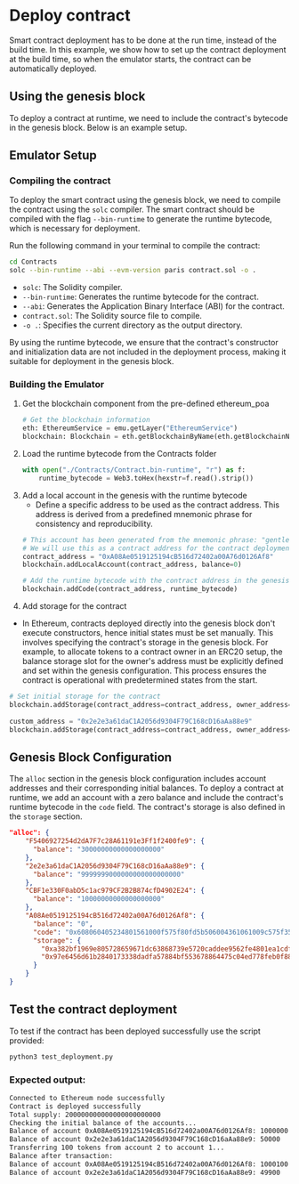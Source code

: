 # Deploy contract

Smart contract deployment has to be done at the run time, instead
of the build time. In this example, we show how to
set up the contract deployment at the build time, so when the emulator
starts, the contract can be automatically deployed.

## Using the genesis block
To deploy a contract at runtime, we need to include the contract's bytecode in the genesis block. Below is an example setup.

## Emulator Setup

### Compiling the contract
To deploy the smart contract using the genesis block, we need to compile the contract using the `solc` compiler. The smart contract should be compiled with the flag `--bin-runtime` to generate the runtime bytecode, which is necessary for deployment.

Run the following command in your terminal to compile the contract:

```bash
cd Contracts
solc --bin-runtime --abi --evm-version paris contract.sol -o .
```
- `solc`: The Solidity compiler.
- `--bin-runtime`: Generates the runtime bytecode for the contract.
- `--abi`: Generates the Application Binary Interface (ABI) for the contract.
- `contract.sol`: The Solidity source file to compile.
- `-o .`: Specifies the current directory as the output directory.

By using the runtime bytecode, we ensure that the contract's constructor and initialization data are not included in the deployment process, making it suitable for deployment in the genesis block.

### Building the Emulator
1. Get the blockchain component from the pre-defined ethereum_poa
    ```python
    # Get the blockchain information
    eth: EthereumService = emu.getLayer("EthereumService")
    blockchain: Blockchain = eth.getBlockchainByName(eth.getBlockchainNames()[0])
    ```
2. Load the runtime bytecode from the Contracts folder
    ```python
    with open("./Contracts/Contract.bin-runtime", "r") as f:
        runtime_bytecode = Web3.toHex(hexstr=f.read().strip())
    ```
3. Add a local account in the genesis with the runtime bytecode
    - Define a specific address to be used as the contract address. This address is derived from a predefined mnemonic phrase for consistency and reproducibility.
    ```python
    # This account has been generated from the mnemonic phrase: "gentle always fun glass foster produce north tail security list example gain"
    # We will use this as a contract address for the contract deployment using genesis block
    contract_address = "0xA08Ae0519125194cB516d72402a00A76d0126Af8"
    blockchain.addLocalAccount(contract_address, balance=0)

    # Add the runtime bytecode with the contract address in the genesis block
    blockchain.addCode(contract_address, runtime_bytecode)
    ```
4. Add storage for the contract
  - In Ethereum, contracts deployed directly into the genesis block don't execute constructors, hence initial states must be set manually. This involves specifying the contract's storage in the genesis block. For example, to allocate tokens to a contract owner in an ERC20 setup, the balance storage slot for the owner's address must be explicitly defined and set within the genesis configuration. This process ensures the contract is operational with predetermined states from the start.
  
  ```python
  # Set initial storage for the contract
  blockchain.addStorage(contract_address=contract_address, owner_address=contract_address, slot=0, value=1000000)
    
  custom_address = "0x2e2e3a61daC1A2056d9304F79C168cD16aAa88e9"
  blockchain.addStorage(contract_address=contract_address, owner_address=custom_address, slot=0, value=50000)
  ```

## Genesis Block Configuration
The `alloc` section in the genesis block configuration includes account addresses and their corresponding initial balances. To deploy a contract at runtime, we add an account with a zero balance and include the contract's runtime bytecode in the `code` field. The contract's storage is also defined in the `storage` section.

```json
"alloc": {
    "F5406927254d2dA7F7c28A61191e3Ff1f2400fe9": {
      "balance": "30000000000000000000"
    },
    "2e2e3a61daC1A2056d9304F79C168cD16aAa88e9": {
      "balance": "9999999000000000000000000"
    },
    "CBF1e330F0abD5c1ac979CF2B2B874cfD4902E24": {
      "balance": "10000000000000000000"
    },
    "A08Ae0519125194cB516d72402a00A76d0126Af8": {
      "balance": "0",
      "code": "0x608060405234801561000f575f80fd5b506004361061009c575f3560e01c8063313ce56711610064578063313...",
      "storage": {
        "0xa382bf1969e805728659671dc63868739e5720caddee9562fe4801ea1cdf9415": "00000000000000000000000000000000000000000000000000000000000f4240",
        "0x97e6456d61b2840173338dadfa57884bf553678864475c04ed778feb0f880faf": "000000000000000000000000000000000000000000000000000000000000c350"
      }
    }
}
```

## Test the contract deployment
To test if the contract has been deployed successfully use the script provided:

  ```bash
  python3 test_deployment.py
  ```

### Expected output:
  ```bash
  Connected to Ethereum node successfully
  Contract is deployed successfully
  Total supply: 200000000000000000000000
  Checking the initial balance of the accounts...
  Balance of account 0xA08Ae0519125194cB516d72402a00A76d0126Af8: 1000000
  Balance of account 0x2e2e3a61daC1A2056d9304F79C168cD16aAa88e9: 50000
  Transferring 100 tokens from account 2 to account 1...
  Balance after transaction:
  Balance of account 0xA08Ae0519125194cB516d72402a00A76d0126Af8: 1000100
  Balance of account 0x2e2e3a61daC1A2056d9304F79C168cD16aAa88e9: 49900
```
